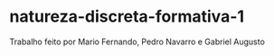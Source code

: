 # natureza-discreta-formativa-1

Trabalho feito por Mario Fernando, Pedro Navarro e Gabriel Augusto
